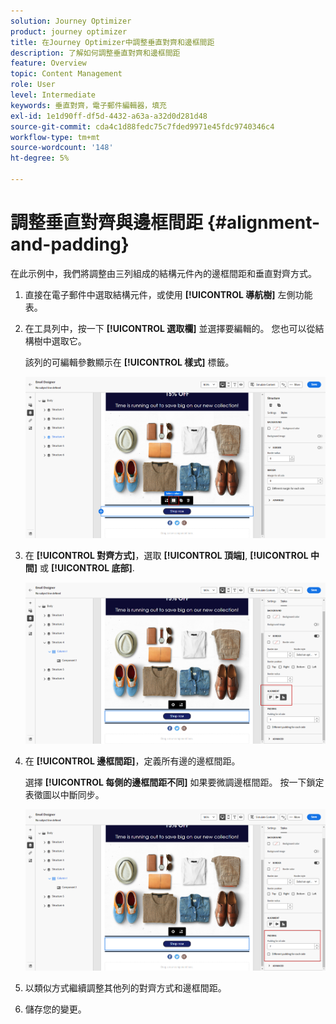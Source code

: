 ```yaml
---
solution: Journey Optimizer
product: journey optimizer
title: 在Journey Optimizer中調整垂直對齊和邊框間距
description: 了解如何調整垂直對齊和邊框間距
feature: Overview
topic: Content Management
role: User
level: Intermediate
keywords: 垂直對齊，電子郵件編輯器，填充
exl-id: 1e1d90ff-df5d-4432-a63a-a32d0d281d48
source-git-commit: cda4c1d88fedc75c7fded9971e45fdc9740346c4
workflow-type: tm+mt
source-wordcount: '148'
ht-degree: 5%

---
```


# 調整垂直對齊與邊框間距 {#alignment-and-padding}

在此示例中，我們將調整由三列組成的結構元件內的邊框間距和垂直對齊方式。

1. 直接在電子郵件中選取結構元件，或使用 **[!UICONTROL 導航樹]** 左側功能表。

1. 在工具列中，按一下 **[!UICONTROL 選取欄]** 並選擇要編輯的。 您也可以從結構樹中選取它。

   該列的可編輯參數顯示在 **[!UICONTROL 樣式]** 標籤。

   ![](assets/alignment_2.png)

1. 在 **[!UICONTROL 對齊方式]**，選取 **[!UICONTROL 頂端]**, **[!UICONTROL 中間]** 或 **[!UICONTROL 底部]**.

   ![](assets/alignment_3.png)

1. 在 **[!UICONTROL 邊框間距]**，定義所有邊的邊框間距。

   選擇 **[!UICONTROL 每側的邊框間距不同]** 如果要微調邊框間距。 按一下鎖定表徵圖以中斷同步。

   ![](assets/alignment_4.png)

1. 以類似方式繼續調整其他列的對齊方式和邊框間距。

1. 儲存您的變更。
